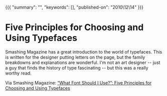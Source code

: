 {{{
    "summary": "",
    "keywords": [],
    "published-on": "2010\\12\\14"
}}}


# Five Principles for Choosing and Using Typefaces

Smashing Magazine has a great introduction to the world of typefaces. This is written for the designer putting letters on the page, but the family breakdowns and explanations are wonderful. I'm not an art designer -- just a guy that finds the history of type fascinating -- but this was a really worthy read.

Via Smashing Magazine: [“What Font Should I Use?”: Five Principles for Choosing and Using Typefaces][1]

 [1]: http://www.smashingmagazine.com/2010/12/14/what-font-should-i-use-five-principles-for-choosing-and-using-typefaces/